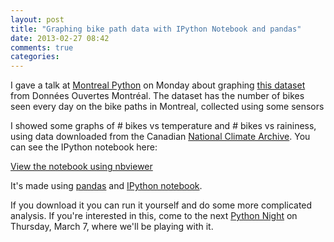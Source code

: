 ```yaml
---
layout: post
title: "Graphing bike path data with IPython Notebook and pandas"
date: 2013-02-27 08:42
comments: true
categories: 
---
```


I gave a talk at [Montreal Python](http://montrealpython.org/) on Monday about
graphing [this dataset](http://donnees.ville.montreal.qc.ca/fiche/velos-comptage/) from
Données Ouvertes Montréal. The dataset has the number of bikes seen every day
on the bike paths in Montreal, collected using some sensors 

I showed some graphs of # bikes vs temperature and # bikes vs raininess, using
data downloaded from the Canadian 
[National Climate Archive](http://climate.weatheroffice.gc.ca/climateData/hourlydata_e.html?Prov=QC&StationID=5415&Year=2013&Month=2&Day=16&timeframe=1). 
You can see the IPython notebook here:

[View the notebook using nbviewer](http://nbviewer.ipython.org/url/raw.github.com/jvns/talks/master/mtlpy35/pistes-cyclables.ipynb)

It's made using [pandas](http://pandas.pydata.org/) and [IPython notebook](http://ipython.org/notebook.html).

If you download it you can run it yourself and do some more complicated
analysis. If you're interested in this, come to the next 
[Python Night](http://montrealpython.org/2013/02/python-nights-3/) on Thursday,
March 7, where we'll be playing with it.
